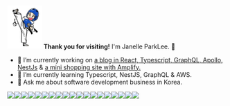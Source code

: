 <img  style="width:80px" src="https://github.com/jparkley/jparkley/blob/master/logo-taekwondo-01-s.jpg">  **Thank you for visiting!**  I'm Janelle ParkLee. :musical_note:
- 🔭 I’m currently working on <a href="https://github.com/jparkley/blog-typescript-graphql-nest">a blog in React, Typescript, GraphQL, Apollo, NestJs</a> & <a href="https://github.com/jparkley/shops-react-amplify-serverless">a mini shopping site with Amplify.</a>
- 🌱 I’m currently learning Typescript, NestJS, GraphQL & AWS.
- 💬 Ask me about software development business in Korea.

<img  src="https://img.shields.io/badge/typescript-%23007ACC.svg?style=for-the-badge&logo=typescript&logoColor=white"><img  src="https://img.shields.io/badge/nestjs-%23E0234E.svg?style=for-the-badge&logo=nestjs&logoColor=white"><img  src="https://img.shields.io/badge/-ApolloGraphQL-311C87?style=for-the-badge&logo=apollo-graphql"><img  src="https://img.shields.io/badge/-GraphQL-E10098?style=for-the-badge&logo=graphql&logoColor=white"><img  src="https://img.shields.io/badge/JavaScript-323330?style=for-the-badge&logo=javascript&logoColor=F7DF1E"><img src="https://img.shields.io/badge/React-20232A?style=for-the-badge&logo=react&logoColor=61DAFB"><img  src="https://img.shields.io/badge/Node.js-339933?style=for-the-badge&logo=nodedotjs&logoColor=white"><img  src="https://img.shields.io/badge/Express.js-000000?style=for-the-badge&logo=express&logoColor=white"><img  src="https://img.shields.io/badge/PHP-777BB4?style=for-the-badge&logo=php&logoColor=white"><img  src="https://img.shields.io/badge/Laravel-FF2D20?style=for-the-badge&logo=laravel&logoColor=white"><img src="https://img.shields.io/badge/Java-ED8B00?style=for-the-badge&logo=java&logoColor=white"><img  src="https://img.shields.io/badge/HTML5-E34F26?style=for-the-badge&logo=html5&logoColor=white"><img  src="https://img.shields.io/badge/CSS3-1572B6?style=for-the-badge&logo=css3&logoColor=white"><img  src="https://img.shields.io/badge/Sass-CC6699?style=for-the-badge&logo=sass&logoColor=white"><img  src="https://img.shields.io/badge/Webpack-8DD6F9?style=for-the-badge&logo=Webpack&logoColor=white"><img  src="https://img.shields.io/badge/Bootstrap-563D7C?style=for-the-badge&logo=bootstrap&logoColor=white"><img  src="https://img.shields.io/badge/MySQL-00000F?style=for-the-badge&logo=mysql&logoColor=white"><img  src="https://img.shields.io/badge/MongoDB-4EA94B?style=for-the-badge&logo=mongodb&logoColor=white"><img  src="https://img.shields.io/badge/SQLite-07405E?style=for-the-badge&logo=sqlite&logoColor=white">

<!--
**jparkley/jparkley** is a ✨ _special_ ✨ repository because its `README.md` (this file) appears on your GitHub profile.

Here are some ideas to get you started:

- 🔭 I’m currently working on ...
- 🌱 I’m currently learning ...
- 👯 I’m looking to collaborate on ...
- 🤔 I’m looking for help with ...
- 💬 Ask me about ...
- 📫 How to reach me: ...
- 😄 Pronouns: ...
- ⚡ Fun fact: ...
-->
